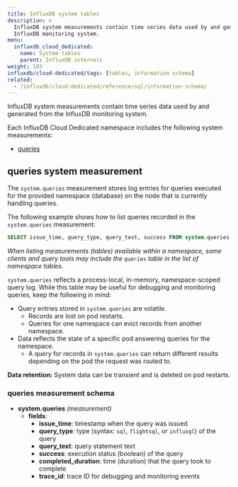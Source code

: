 ```yaml
---
title: InfluxDB system tables
description: >
  InfluxDB system measurements contain time series data used by and generated from the
  InfluxDB monitoring system.
menu:
  influxdb_cloud_dedicated:
    name: System tables
    parent: InfluxDB internals
weight: 103
influxdb/cloud-dedicated/tags: [tables, information schema]
related:
  - /influxdb/cloud-dedicated/reference/sql/information-schema/
---
```


InfluxDB system measurements contain time series data used by and generated from the
InfluxDB monitoring system.

Each InfluxDB Cloud Dedicated namespace includes the following system measurements:

- [queries](#_queries-system-measurement)

## queries system measurement

The `system.queries` measurement stores log entries for queries executed for the provided namespace (database) on the node that is currently handling queries.

The following example shows how to list queries recorded in the `system.queries` measurement:

```sql
SELECT issue_time, query_type, query_text, success FROM system.queries;
```

_When listing measurements (tables) available within a namespace, some clients and query tools may include the `queries` table in the list of namespace tables._

`system.queries` reflects a process-local, in-memory, namespace-scoped query log.
While this table may be useful for debugging and monitoring queries, keep the following in mind:

- Query entries stored in `system.queries` are volatile.
  - Records are lost on pod restarts.
  - Queries for one namespace can evict records from another namespace.
- Data reflects the state of a specific pod answering queries for the namespace.
  - A query for records in `system.queries` can return different results depending on the pod the request was routed to.

**Data retention:** System data can be transient and is deleted on pod restarts.

### queries measurement schema

- **system.queries** _(measurement)_
  - **fields**:
      - **issue_time**: timestamp when the query was issued
      - **query_type**: type (syntax: `sql`, `flightsql`, or `influxql`) of the query
      - **query_text**: query statement text
      - **success**: execution status (boolean) of the query
      - **completed_duration**: time (duration) that the query took to complete
      - **trace_id**: trace ID for debugging and monitoring events
